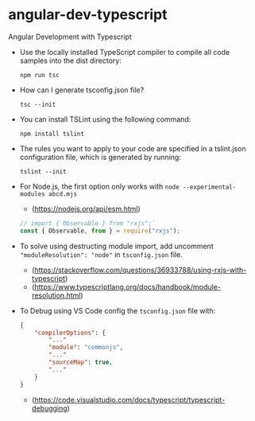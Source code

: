 # angular-dev-typescript

Angular Development with Typescript

- Use the locally installed TypeScript compiler to compile all code samples into the dist directory:

  `npm run tsc`

- How can I generate tsconfig.json file?

  `tsc --init`

- You can install TSLint using the following command:

  `npm install tslint`

- The rules you want to apply to your code are specified in a tslint.json configuration file, which is generated by running:

  `tslint --init`

- For Node.js, the first option only works with `node --experimental-modules abcd.mjs`
  - (<https://nodejs.org/api/esm.html>)

  ```javascript
  // import { Observable } from "rxjs";`
  const { Observable, from } = require("rxjs");
  ```

- To solve using destructing module import, add uncomment `"moduleResolution": "node"` in `tsconfig.json` file.
  - (<https://stackoverflow.com/questions/36933788/using-rxjs-with-typescript>)
  - (<https://www.typescriptlang.org/docs/handbook/module-resolution.html>)

- To Debug using VS Code config the `tsconfig.json` file with:

  ```json
  {
      "compilerOptions": {
          "..."
          "module": "commonjs",
          "..."
          "sourceMap": true,
          "..."
      }
  }
  ```

  - (<https://code.visualstudio.com/docs/typescript/typescript-debugging>)
